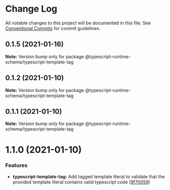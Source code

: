 # Change Log

All notable changes to this project will be documented in this file.
See [Conventional Commits](https://conventionalcommits.org) for commit guidelines.

## 0.1.5 (2021-01-16)

**Note:** Version bump only for package @typescript-runtime-schema/typescript-template-tag





## 0.1.2 (2021-01-10)

**Note:** Version bump only for package @typescript-runtime-schema/typescript-template-tag





## 0.1.1 (2021-01-10)

**Note:** Version bump only for package @typescript-runtime-schema/typescript-template-tag





# 1.1.0 (2021-01-10)


### Features

* **typescript-template-tag:** Add tagged template literal to validate that the provided template literal contains valid typescript code ([9f70059](https://github.com/simonlovesyou/typescript-schema/commit/9f700598016c5d0e0d7aa8e8be6c3df1602abe46))
